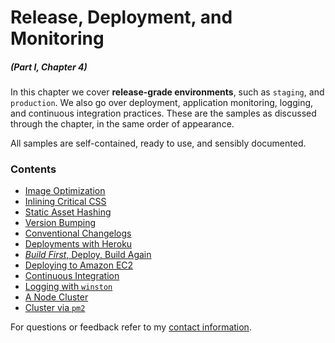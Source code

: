 # Release, Deployment, and Monitoring

##### _(Part I, Chapter 4)_

In this chapter we cover **release-grade environments**, such as `staging`, and `production`. We also go over deployment, application monitoring, logging, and continuous integration practices. These are the samples as discussed through the chapter, in the same order of appearance.

All samples are self-contained, ready to use, and sensibly documented.

### Contents

- [Image Optimization](https://github.com/buildfirst/buildfirst/tree/master/ch04/01_image-optimization)
- [Inlining Critical CSS](https://github.com/buildfirst/buildfirst/tree/master/ch04/01b_critical-inlining)
- [Static Asset Hashing](https://github.com/buildfirst/buildfirst/tree/master/ch04/02_asset-hashing)
- [Version Bumping](https://github.com/buildfirst/buildfirst/tree/master/ch04/03_version-bump)
- [Conventional Changelogs](https://github.com/buildfirst/buildfirst/tree/master/ch04/04_conventional-changelog)
- [Deployments with Heroku](https://github.com/buildfirst/buildfirst/tree/master/ch04/05_heroku-deployments)
- [_Build First_, Deploy, Build Again](https://github.com/buildfirst/heroku-grunt)
- [Deploying to Amazon EC2](https://github.com/buildfirst/buildfirst/tree/master/ch04/07_aws-deployments)
- [Continuous Integration](https://github.com/buildfirst/ci-by-example)
- [Logging with `winston`](https://github.com/buildfirst/buildfirst/tree/master/ch04/09_logging-with-winston)
- [A Node Cluster](https://github.com/buildfirst/buildfirst/tree/master/ch04/10_a-node-cluster)
- [Cluster via `pm2`](https://github.com/buildfirst/buildfirst/tree/master/ch04/11_cluster-by-pm2)

For questions or feedback refer to my [contact information](https://github.com/buildfirst/buildfirst#feedback).
